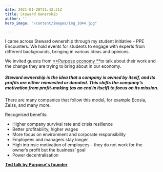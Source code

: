 ```yaml
---
date: 2021-01-20T11:43:31Z
title: Steward Ownership
author: ''
hero_image: "/content/images/img_1044.jpg"

---
```

I came across Steward ownership through my student initiative - PPE Encounters. We hold events for students to engage with experts from different backgrounds, bringing in various ideas and opinions.

We invited guests from [**Purpose economy **]()to talk about their work and the change they are trying to bring about in our economy.

##### Steward ownership is the idea that a company is owned by itself, and its profits are either reinvested or donated. This shifts the company’s motivation from profit-making (as an end in itself) to focus on its mission.

There are many companies that follow this model, for example Ecosia, Zeiss, and many more.

Recognised benefits:

* Higher company survival rate and crisis resilience
* Better profitability, higher wages
* More focus on environment and corporate responsibility
* Employees and managers stay longer
* High intrinsic motivation of employees - they do not work for the owner’s profit but the business’ goal
* Power decentralisation

[**Ted talk by Purpose's founder**](https://www.youtube.com/watch?v=Z2Uy_ODDiZo)
